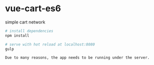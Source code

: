 # vue-cart-es6
simple cart network

``` bash
# install dependencies
npm install

# serve with hot reload at localhost:8080
gulp

Due to many reasons, the app needs to be running under the server.
